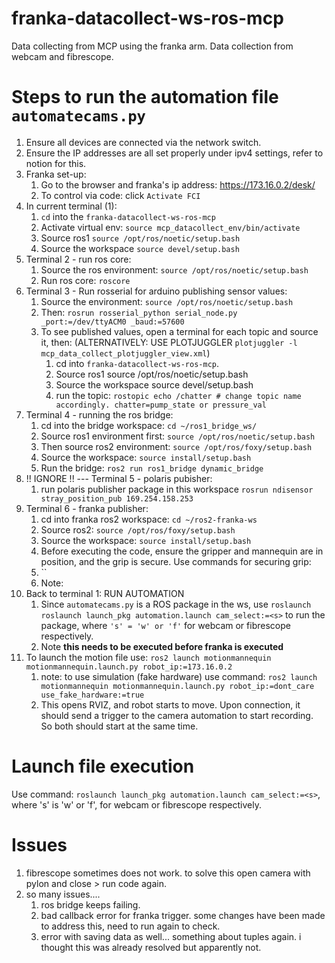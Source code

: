 # franka-datacollect-ws-ros-mcp
Data collecting from MCP using the franka arm. Data collection from webcam and fibrescope. 

# Steps to run the automation file `automatecams.py`
1. Ensure all devices are connected via the network switch.
2. Ensure the IP addresses are all set properly under ipv4 settings, refer to notion for this. 
3. Franka set-up:
   1. Go to the browser and franka's ip address: https://173.16.0.2/desk/ 
   2. To control via code: click `Activate FCI`
4. In current terminal (1):
   1. `cd` into the `franka-datacollect-ws-ros-mcp`
   2. Activate virtual env: `source mcp_datacollect_env/bin/activate`
   3. Source ros1 `source /opt/ros/noetic/setup.bash`
   4. Source the workspace `source devel/setup.bash`
5. Terminal 2 - run ros core: 
   1. Source the ros environment: `source /opt/ros/noetic/setup.bash`
   2. Run ros core: `roscore`
6. Terminal 3 - Run rosserial for arduino publishing sensor values: 
   1. Source the environment: `source /opt/ros/noetic/setup.bash`
   2. Then: `rosrun rosserial_python serial_node.py _port:=/dev/ttyACM0 _baud:=57600`
   3. To see published values, open a terminal for each topic and source it, then: (ALTERNATIVELY: USE PLOTJUGGLER `plotjuggler -l mcp_data_collect_plotjuggler_view.xml`)
      1. cd into `franka-datacollect-ws-ros-mcp`. 
      2. Source ros1 source /opt/ros/noetic/setup.bash
      3. Source the workspace source devel/setup.bash
      4. run the topic: `rostopic echo /chatter # change topic name accordingly. chatter=pump_state or pressure_val`
7. Terminal 4 - running the ros bridge: 
   1. cd into the bridge workspace: `cd ~/ros1_bridge_ws/`
   2. Source ros1 environment first: `source /opt/ros/noetic/setup.bash`
   3. Then source ros2 environment: `source /opt/ros/foxy/setup.bash`
   4. Source the workspace: `source install/setup.bash`
   5. Run the bridge: `ros2 run ros1_bridge dynamic_bridge`
8. !! IGNORE !! --- Terminal 5 - polaris pubisher: 
   1. run polaris publisher package in this workspace `rosrun ndisensor stray_position_pub 169.254.158.253`
9.  Terminal 6 - franka publisher: 
    1.  cd into franka ros2 workspace: `cd ~/ros2-franka-ws`
    2.  Source ros2: `source /opt/ros/foxy/setup.bash`
    3.  Source the workspace: `source install/setup.bash`  
    4.  Before executing the code, ensure the gripper and mannequin are in position, and the grip is secure. Use commands for securing grip: 
       1.  `` 
       2.  Note: 
10. Back to terminal 1: RUN AUTOMATION
    1.  Since `automatecams.py` is a ROS package in the ws, use `roslaunch roslaunch launch_pkg automation.launch cam_select:=<s>` to run the package, where `'s' = 'w' or 'f'` for webcam or fibrescope respectively. 
    2.  Note **this needs to be executed before franka is executed**
11. To launch the motion file use: `ros2 launch motionmannequin motionmannequin.launch.py robot_ip:=173.16.0.2`
    1.  note: to use simulation (fake hardware) use command: `ros2 launch motionmannequin motionmannequin.launch.py robot_ip:=dont_care use_fake_hardware:=true`
    2.  This opens RVIZ, and robot starts to move. Upon connection, it should send a trigger to the camera automation to start recording. So both should start at the same time. 

# Launch file execution
Use command: `roslaunch launch_pkg automation.launch cam_select:=<s>`, where 's' is 'w' or 'f', for webcam or fibrescope respectively. 

# Issues
1. fibrescope sometimes does not work. to solve this open camera with pylon and close > run code again. 
2. so many issues.... 
   1. ros bridge keeps failing. 
   2. bad callback error for franka trigger. some changes have been made to address this, need to run again to check. 
   3. error with saving data as well... something about tuples again. i thought this was already resolved but apparently not. 

